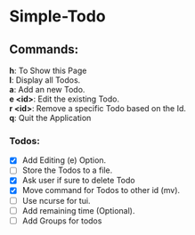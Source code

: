 # Simple-Todo

## Commands:
**h**: To Show this Page <br>
**l**: Display all Todos.<br>
**a**: Add an new Todo.<br>
**e \<id>**: Edit the existing Todo.<br>
**r \<id>**: Remove a specific Todo based on the Id.<br>
**q**: Quit the Application<br>


### Todos:
- [x] Add Editing (e) Option.
- [ ] Store the Todos to a file.
- [x] Ask user if sure to delete Todo
- [x] Move command for Todos to other id (mv).
- [ ] Use ncurse for tui.
- [ ] Add remaining time (Optional).
- [ ] Add Groups for todos